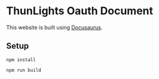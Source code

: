 # ThunLights Oauth Document

This website is built using [Docusaurus](https://docusaurus.io/).

## Setup

```
npm install

npm run build
```
